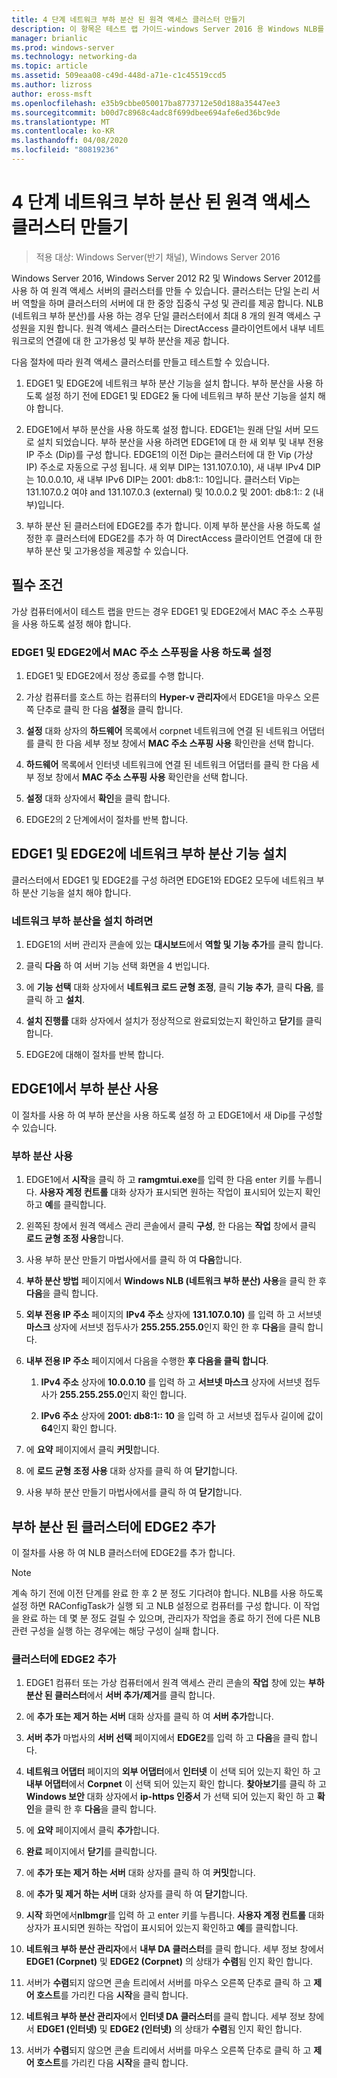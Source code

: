 ```yaml
---
title: 4 단계 네트워크 부하 분산 된 원격 액세스 클러스터 만들기
description: 이 항목은 테스트 랩 가이드-windows Server 2016 용 Windows NLB를 사용 하는 클러스터의 DirectAccess 시연에 포함 되어 있습니다.
manager: brianlic
ms.prod: windows-server
ms.technology: networking-da
ms.topic: article
ms.assetid: 509eaa08-c49d-448d-a71e-c1c45519ccd5
ms.author: lizross
author: eross-msft
ms.openlocfilehash: e35b9cbbe050017ba8773712e50d188a35447ee3
ms.sourcegitcommit: b00d7c8968c4adc8f699dbee694afe6ed36bc9de
ms.translationtype: MT
ms.contentlocale: ko-KR
ms.lasthandoff: 04/08/2020
ms.locfileid: "80819236"
---
```

# <a name="step-4-create-the-network-load-balanced-remote-access-cluster"></a>4 단계 네트워크 부하 분산 된 원격 액세스 클러스터 만들기

>적용 대상: Windows Server(반기 채널), Windows Server 2016

 Windows Server 2016, Windows Server 2012 R2 및 Windows Server 2012를 사용 하 여 원격 액세스 서버의 클러스터를 만들 수 있습니다. 클러스터는 단일 논리 서버 역할을 하며 클러스터의 서버에 대 한 중앙 집중식 구성 및 관리를 제공 합니다. NLB (네트워크 부하 분산)를 사용 하는 경우 단일 클러스터에서 최대 8 개의 원격 액세스 구성원을 지원 합니다. 원격 액세스 클러스터는 DirectAccess 클라이언트에서 내부 네트워크로의 연결에 대 한 고가용성 및 부하 분산을 제공 합니다.  
  
다음 절차에 따라 원격 액세스 클러스터를 만들고 테스트할 수 있습니다.  
  
1. EDGE1 및 EDGE2에 네트워크 부하 분산 기능을 설치 합니다. 부하 분산을 사용 하도록 설정 하기 전에 EDGE1 및 EDGE2 둘 다에 네트워크 부하 분산 기능을 설치 해야 합니다.
  
2. EDGE1에서 부하 분산을 사용 하도록 설정 합니다. EDGE1는 원래 단일 서버 모드로 설치 되었습니다. 부하 분산을 사용 하려면 EDGE1에 대 한 새 외부 및 내부 전용 IP 주소 (Dip)를 구성 합니다. EDGE1의 이전 Dip는 클러스터에 대 한 Vip (가상 IP) 주소로 자동으로 구성 됩니다. 새 외부 DIP는 131.107.0.10), 새 내부 IPv4 DIP는 10.0.0.10, 새 내부 IPv6 DIP는 2001: db8:1:: 10입니다. 클러스터 Vip는 131.107.0.2 여야 and 131.107.0.3 (external) 및 10.0.0.2 및 2001: db8:1:: 2 (내부)입니다.
  
3. 부하 분산 된 클러스터에 EDGE2를 추가 합니다. 이제 부하 분산을 사용 하도록 설정한 후 클러스터에 EDGE2를 추가 하 여 DirectAccess 클라이언트 연결에 대 한 부하 분산 및 고가용성을 제공할 수 있습니다.

## <a name="prerequisites"></a>필수 조건

가상 컴퓨터에서이 테스트 랩을 만드는 경우 EDGE1 및 EDGE2에서 MAC 주소 스푸핑을 사용 하도록 설정 해야 합니다.  
  
### <a name="enable-mac-address-spoofing-on-edge1-and-edge2"></a>EDGE1 및 EDGE2에서 MAC 주소 스푸핑을 사용 하도록 설정  
  
1.  EDGE1 및 EDGE2에서 정상 종료를 수행 합니다.  
  
2.  가상 컴퓨터를 호스트 하는 컴퓨터의 **Hyper-v 관리자**에서 EDGE1을 마우스 오른쪽 단추로 클릭 한 다음 **설정**을 클릭 합니다.  
  
3.  **설정** 대화 상자의 **하드웨어** 목록에서 corpnet 네트워크에 연결 된 네트워크 어댑터를 클릭 한 다음 세부 정보 창에서 **MAC 주소 스푸핑 사용** 확인란을 선택 합니다.  
  
4.  **하드웨어** 목록에서 인터넷 네트워크에 연결 된 네트워크 어댑터를 클릭 한 다음 세부 정보 창에서 **MAC 주소 스푸핑 사용** 확인란을 선택 합니다.  
  
5.  **설정** 대화 상자에서 **확인**을 클릭 합니다.  
  
6.  EDGE2의 2 단계에서이 절차를 반복 합니다.  
  
## <a name="install-the-network-load-balancing-feature-on-edge1-and-edge2"></a>EDGE1 및 EDGE2에 네트워크 부하 분산 기능 설치  
클러스터에서 EDGE1 및 EDGE2를 구성 하려면 EDGE1와 EDGE2 모두에 네트워크 부하 분산 기능을 설치 해야 합니다.  
  
### <a name="to-install-network-load-balancing"></a>네트워크 부하 분산을 설치 하려면  
  
1.  EDGE1의 서버 관리자 콘솔에 있는 **대시보드**에서 **역할 및 기능 추가**를 클릭 합니다.  
  
2.  클릭 **다음** 하 여 서버 기능 선택 화면을 4 번입니다.  
  
3.  에 **기능 선택** 대화 상자에서 **네트워크 로드 균형 조정**, 클릭 **기능 추가**, 클릭 **다음**, 를 클릭 하 고 **설치**.  
  
4.  **설치 진행률** 대화 상자에서 설치가 정상적으로 완료되었는지 확인하고 **닫기**를 클릭합니다.  
  
5.  EDGE2에 대해이 절차를 반복 합니다.  
  
## <a name="enable-load-balancing-on-edge1"></a>EDGE1에서 부하 분산 사용  
이 절차를 사용 하 여 부하 분산을 사용 하도록 설정 하 고 EDGE1에서 새 Dip를 구성할 수 있습니다.  
  
### <a name="enable-load-balancing"></a>부하 분산 사용  
  
1.  EDGE1에서 **시작**을 클릭 하 고 **ramgmtui.exe**를 입력 한 다음 enter 키를 누릅니다. **사용자 계정 컨트롤** 대화 상자가 표시되면 원하는 작업이 표시되어 있는지 확인하고 **예**를 클릭합니다.  
  
2.  왼쪽된 창에서 원격 액세스 관리 콘솔에서 클릭 **구성**, 한 다음는 **작업** 창에서 클릭 **로드 균형 조정 사용**합니다.  
  
3.  사용 부하 분산 만들기 마법사에서를 클릭 하 여 **다음**합니다.  
  
4.  **부하 분산 방법** 페이지에서 **Windows NLB (네트워크 부하 분산) 사용**을 클릭 한 후 **다음**을 클릭 합니다.  
  
5.  **외부 전용 IP 주소** 페이지의 **IPv4 주소** 상자에 **131.107.0.10)** 를 입력 하 고 서브넷 **마스크** 상자에 서브넷 접두사가 **255.255.255.0**인지 확인 한 후 **다음**을 클릭 합니다.  
  
6.  **내부 전용 IP 주소** 페이지에서 다음을 수행한 **후 다음을 클릭 합니다**.  
  
    1.  **IPv4 주소** 상자에 **10.0.0.10** 를 입력 하 고 **서브넷 마스크** 상자에 서브넷 접두사가 **255.255.255.0**인지 확인 합니다.  
  
    2.  **IPv6 주소** 상자에 **2001: db8:1:: 10** 을 입력 하 고 서브넷 접두사 길이에 값이 **64**인지 확인 합니다.  
  
7.  에 **요약** 페이지에서 클릭 **커밋**합니다.  
  
8.  에 **로드 균형 조정 사용** 대화 상자를 클릭 하 여 **닫기**합니다.  
  
9. 사용 부하 분산 만들기 마법사에서를 클릭 하 여 **닫기**합니다.  
  
## <a name="add-edge2-to-the-load-balanced-cluster"></a>부하 분산 된 클러스터에 EDGE2 추가  
이 절차를 사용 하 여 NLB 클러스터에 EDGE2를 추가 합니다.  
  
> [!NOTE]  
> 계속 하기 전에 이전 단계를 완료 한 후 2 분 정도 기다려야 합니다. NLB를 사용 하도록 설정 하면 RAConfigTask가 실행 되 고 NLB 설정으로 컴퓨터를 구성 합니다. 이 작업을 완료 하는 데 몇 분 정도 걸릴 수 있으며, 관리자가 작업을 종료 하기 전에 다른 NLB 관련 구성을 실행 하는 경우에는 해당 구성이 실패 합니다.  
  
### <a name="add-edge2-to-the-cluster"></a>클러스터에 EDGE2 추가  
  
1.  EDGE1 컴퓨터 또는 가상 컴퓨터에서 원격 액세스 관리 콘솔의 **작업** 창에 있는 **부하 분산 된 클러스터**에서 **서버 추가/제거**를 클릭 합니다.  
  
2.  에 **추가 또는 제거 하는 서버** 대화 상자를 클릭 하 여 **서버 추가**합니다.  
  
3.  **서버 추가** 마법사의 **서버 선택** 페이지에서 **EDGE2**를 입력 하 고 **다음**을 클릭 합니다.  
  
4.  **네트워크 어댑터** 페이지의 **외부 어댑터**에서 **인터넷** 이 선택 되어 있는지 확인 하 고 **내부 어댑터**에서 **Corpnet** 이 선택 되어 있는지 확인 합니다. **찾아보기**를 클릭 하 고 **Windows 보안** 대화 상자에서 **ip-https 인증서** 가 선택 되어 있는지 확인 하 고 **확인**을 클릭 한 후 **다음**을 클릭 합니다.  
  
5.  에 **요약** 페이지에서 클릭 **추가**합니다.  
  
6.  **완료** 페이지에서 **닫기**를 클릭합니다.  
  
7.  에 **추가 또는 제거 하는 서버** 대화 상자를 클릭 하 여 **커밋**합니다.  
  
8.  에 **추가 및 제거 하는 서버** 대화 상자를 클릭 하 여 **닫기**합니다.  
  
9. **시작** 화면에서**nlbmgr**를 입력 하 고 enter 키를 누릅니다. **사용자 계정 컨트롤** 대화 상자가 표시되면 원하는 작업이 표시되어 있는지 확인하고 **예**를 클릭합니다.  
  
10. **네트워크 부하 분산 관리자**에서 **내부 DA 클러스터**를 클릭 합니다. 세부 정보 창에서 **EDGE1 (Corpnet)** 및 **EDGE2 (Corpnet)** 의 상태가 **수렴**됨 인지 확인 합니다.  
  
11. 서버가 **수렴**되지 않으면 콘솔 트리에서 서버를 마우스 오른쪽 단추로 클릭 하 고 **제어 호스트**를 가리킨 다음 **시작**을 클릭 합니다.  
  
12. **네트워크 부하 분산 관리자**에서 **인터넷 DA 클러스터**를 클릭 합니다. 세부 정보 창에서 **EDGE1 (인터넷)** 및 **EDGE2 (인터넷)** 의 상태가 **수렴**됨 인지 확인 합니다.  
  
13. 서버가 **수렴**되지 않으면 콘솔 트리에서 서버를 마우스 오른쪽 단추로 클릭 하 고 **제어 호스트**를 가리킨 다음 **시작**을 클릭 합니다.
